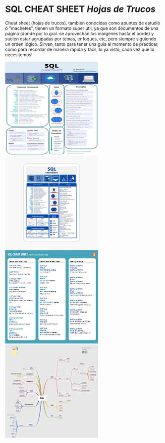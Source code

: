 # SQL CHEAT SHEET ***Hojas de Trucos***
Cheat sheet (hojas de trucos), también conocidas como apuntes de estudio ó "machetes", tienen un formato super útil, ya que son documentos de una página (donde por lo gral. se aprovechan los márgenes hasta el borde) y suelen estar agrupadas por temas, enfoques, etc, pero siempre siguiendo un orden lógico. Sirven, tanto para tener una guía al momento de practicar, como para recordar de manera rápida y fácil, lo ya visto, cada vez que lo necesitemos!

<div>
<img id ="foto1" src="https://github.com/NoeliaFerrero/SQL-cheat-sheet/blob/main/sql_cheat sheet_1.jpg" alt="Prueba" width="300" height="300"/>

<img id ="foto2" src="https://github.com/NoeliaFerrero/SQL-cheat-sheet/blob/main/sql_cheat_sheet_2.jpg" alt="Prueba" width="300" height="300"/>
</div>

<div>
<img id ="foto3" src="https://github.com/NoeliaFerrero/SQL-cheat-sheet/blob/main/sql_cheat_sheet_3.png" alt="Prueba" width="300" height="300"/>

<img id ="foto4" src="https://github.com/NoeliaFerrero/SQL-cheat-sheet/blob/main/Resumen_comandos_sql.jpg" alt="Prueba" width="300" height="300"/>
</div>
